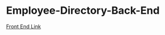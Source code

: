 # Employee-Directory-Back-End

<a href="https://github.com/danielviram/employee-directory-front-end/blob/master/README.md">Front End Link </a>

